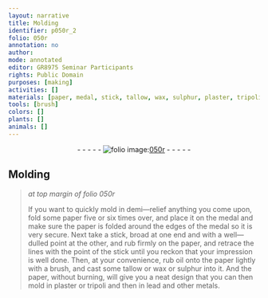 ```yaml
---
layout: narrative
title: Molding
identifier: p050r_2
folio: 050r
annotation: no
author:
mode: annotated
editor: GR8975 Seminar Participants
rights: Public Domain
purposes: [making]
activities: []
materials: [paper, medal, stick, tallow, wax, sulphur, plaster, tripoli, lead]
tools: [brush]
colors: []
plants: []
animals: []
---
```


 <div class="folio" align="center">- - - - - <a href="http://gallica.bnf.fr/ark:/12148/btv1b10500001g/f105.image" target="_blank"><img src="https://cu-mkp.github.io/GR8975-edition/assets/photo-icon.png" alt="folio image: " style="display:inline-block; margin-bottom:-3px;"/>050r</a> - - - - - </div> 

## Molding

 
> *at top margin of folio 050r*
> 
> If you want to quickly mold in demi—relief anything you come upon, fold some <span class="material">paper</span> five or six times over, and place it on the <span class="material">medal</span> and make sure the paper is folded around the edges of the medal so it is very secure. Next take a <span class="material">stick</span>, broad at one end and with a well—dulled point at the other, and rub firmly on the paper, and retrace the lines with the point of the stick until you reckon that your impression is well done. Then, at your convenience, rub oil onto the paper lightly with a <span class="tool">brush</span>, and cast some <span class="material">tallow</span> or <span class="material">wax</span> or <span class="material">sulphur</span> into it. And the paper, without burning, will give you a neat design that you can then mold in <span class="material">plaster</span> or <span class="material">tripoli</span> and then in <span class="material">lead</span> and other metals.
  